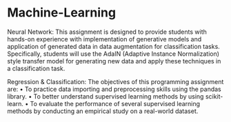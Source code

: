 # Machine-Learning

Neural Network: 
This assignment is designed to provide students with hands-on experience with implementation of generative models and application of generated data in data augmentation for classification tasks. Specifically, students will use the AdaIN (Adaptive Instance Normalization) style transfer model for generating new data and apply these techniques in a classification task.

Regression & Classification: 
The objectives of this programming assignment are:
• To practice data importing and preprocessing skills using the pandas library.
• To better understand supervised learning methods by using scikit-learn.
• To evaluate the performance of several supervised learning methods by conducting an empirical study on a real-world dataset.
